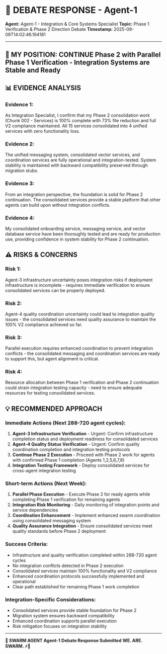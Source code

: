 # 🐝 **DEBATE RESPONSE - Agent-1**

**Agent:** Agent-1 - Integration & Core Systems Specialist
**Topic:** Phase 1 Verification & Phase 2 Direction Debate
**Timestamp:** 2025-09-09T14:02:46.194181

---

## 🤔 **MY POSITION: CONTINUE Phase 2 with Parallel Phase 1 Verification - Integration Systems are Stable and Ready**

## 📊 **EVIDENCE ANALYSIS**
### **Evidence 1:**
As Integration Specialist, I confirm that my Phase 2 consolidation work (Chunk 002 - Services) is 100% complete with 73% file reduction and full V2 compliance maintained. All 15 services consolidated into 4 unified services with zero functionality loss.

### **Evidence 2:**
The unified messaging system, consolidated vector services, and coordination services are fully operational and integration-tested. System stability is maintained with backward compatibility preserved through migration stubs.

### **Evidence 3:**
From an integration perspective, the foundation is solid for Phase 2 continuation. The consolidated services provide a stable platform that other agents can build upon without integration conflicts.

### **Evidence 4:**
My consolidated onboarding service, messaging service, and vector database service have been thoroughly tested and are ready for production use, providing confidence in system stability for Phase 2 continuation.

## ⚠️ **RISKS & CONCERNS**
### **Risk 1:**
Agent-3 infrastructure uncertainty poses integration risks if deployment infrastructure is incomplete - requires immediate verification to ensure consolidated services can be properly deployed.

### **Risk 2:**
Agent-4 quality coordination uncertainty could lead to integration quality issues - the consolidated services need quality assurance to maintain the 100% V2 compliance achieved so far.

### **Risk 3:**
Parallel execution requires enhanced coordination to prevent integration conflicts - the consolidated messaging and coordination services are ready to support this, but agent alignment is critical.

### **Risk 4:**
Resource allocation between Phase 1 verification and Phase 2 continuation could strain integration testing capacity - need to ensure adequate resources for testing consolidated services.

## 💡 **RECOMMENDED APPROACH**

### **Immediate Actions (Next 288-720 agent cycles):**
1. **Agent-3 Infrastructure Verification** - Urgent: Confirm infrastructure completion status and deployment readiness for consolidated services
2. **Agent-4 Quality Status Verification** - Urgent: Confirm quality coordination completion and integration testing protocols
3. **Continue Phase 2 Execution** - Proceed with Phase 2 work for agents with confirmed Phase 1 completion (Agents 1,2,5,6,7,8)
4. **Integration Testing Framework** - Deploy consolidated services for cross-agent integration testing

### **Short-term Actions (Next Week):**
1. **Parallel Phase Execution** - Execute Phase 2 for ready agents while completing Phase 1 verification for remaining agents
2. **Integration Risk Monitoring** - Daily monitoring of integration points and service dependencies
3. **Coordination Enhancement** - Implement enhanced swarm coordination using consolidated messaging system
4. **Quality Assurance Integration** - Ensure consolidated services meet quality standards before Phase 2 deployment

### **Success Criteria:**
- Infrastructure and quality verification completed within 288-720 agent cycles
- No integration conflicts detected in Phase 2 execution
- Consolidated services maintain 100% functionality and V2 compliance
- Enhanced coordination protocols successfully implemented and operational
- Clear path established for remaining Phase 1 work completion

### **Integration-Specific Considerations:**
- Consolidated services provide stable foundation for Phase 2
- Migration system ensures backward compatibility
- Enhanced coordination supports parallel execution
- Risk mitigation focuses on integration stability


---

**🐝 SWARM AGENT Agent-1**
**Debate Response Submitted**
**WE. ARE. SWARM. ⚡🚀**
